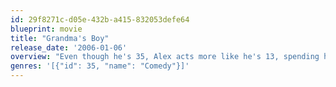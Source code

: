```yaml
---
id: 29f8271c-d05e-432b-a415-832053defe64
blueprint: movie
title: "Grandma's Boy"
release_date: '2006-01-06'
overview: "Even though he's 35, Alex acts more like he's 13, spending his days as the world's oldest video game tester and his evenings developing the next big Xbox game. But he gets kicked out of his apartment and is forced to move in with his grandmother."
genres: '[{"id": 35, "name": "Comedy"}]'
---
```

